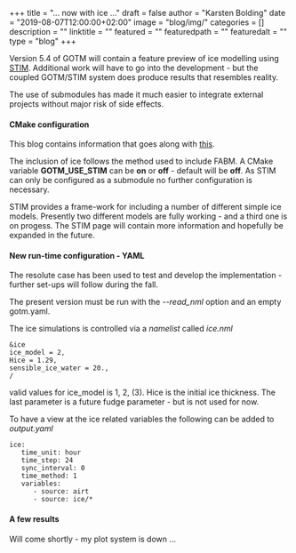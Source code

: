 +++
title = "... now with ice ..." 
draft = false
author = "Karsten Bolding"
date = "2019-08-07T12:00:00+02:00"
image = "blog/img/"
categories = []
description = ""
linktitle = ""
featured = ""
featuredpath = ""
featuredalt = ""
type = "blog"
+++

Version 5.4 of GOTM will contain a feature preview of ice modelling using [STIM](https://github.com/BoldingBruggeman/stim). Additional work will have to go into the development - but the coupled GOTM/STIM system does produce results that resembles reality.

<!--more-->

The use of submodules has made it much easier to integrate external projects without major risk of side effects.

#### CMake configuration

This blog contains information that goes along with [this](../towards_release_5_4/).

The inclusion of ice follows the method used to include FABM. A CMake variable **GOTM\_USE\_STIM** can be **on** or **off** - default will be **off**. As STIM can only be configured as a submodule no further configuration is necessary.

STIM provides a frame-work for including a number of different simple ice models. Presently two different models are fully working - and a third one is on progess. The STIM page will contain more information and hopefully be expanded in the future.

#### New run-time configuration - YAML

The resolute case has been used to test and develop the implementation - further set-ups will follow during the fall.

The present version must be run with the *--read_nml* option and an empty gotm.yaml.

The ice simulations is controlled via a *namelist* called *ice.nml*

```
&ice
ice_model = 2,
Hice = 1.29,
sensible_ice_water = 20.,
/
```

valid values for ice_model is 1, 2, (3). Hice is the initial ice thickness. The last parameter is a future fudge parameter - but is not used for now.

To have a view at the ice related variables the following can be added to *output.yaml*

```
ice:
   time_unit: hour
   time_step: 24
   sync_interval: 0
   time_method: 1
   variables:
      - source: airt
      - source: ice/*
```

#### A few results
 Will come shortly - my plot system is down ...

